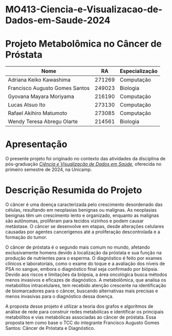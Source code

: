 # MO413-Ciencia-e-Visualizacao-de-Dados-em-Saude-2024

# Projeto Metabolômica no Câncer de Próstata


|Nome  | RA | Especialização|
|--|--|--|
| Adriana Keiko Kawashima  | 271269  | Computação |
| Francisco Augusto Gomes Santos  | 249023  | Biologia |
| Gyovana Mayara Moriyama  | 216190  | Computação |
| Lucas Atsuo Ito  | 273130  | Computação |
| Rafael Akihiro Matumoto  | 273085  | Computação |
| Wendy Teresa Abregu Olarte  | 214561  | Biologia |

# Apresentação

O presente projeto foi originado no contexto das atividades da disciplina de pós-graduação [*Ciência e Visualização de Dados em Saúde*](https://github.com/datasci4health), oferecida no primeiro semestre de 2024, na Unicamp.

# Descrição Resumida do Projeto

O câncer é uma doença caracterizada pelo crescimento desordenado das células, resultando em neoplasias benignas ou malignas. As neoplasias benignas têm um crescimento lento e organizado, enquanto as malignas são autônomas, proliferam para tecidos vizinhos e podem causar metástase. O câncer se desenvolve em etapas, desde alterações celulares causadas por agentes cancerígenos até a proliferação descontrolada e a formação do tumor. 

O câncer de próstata é o segundo mais comum no mundo, afetando exclusivamente homens devido à localização da próstata e sua função na produção de nutrientes para o esperma. O diagnóstico é feito por exames clínicos e laboratoriais, como o exame do toque e a avaliação dos níveis de PSA no sangue, embora o diagnóstico final seja confirmado por biópsia.
Devido aos riscos e limitações da biópsia, a área oncológica busca métodos menos invasivos e eficazes de diagnóstico. A metabolômica, que analisa os metabólitos intracelulares, tem recebido atenção crescente na identificação de biomarcadores para o câncer, buscando alternativas mais precisas e menos invasivas para o diagnóstico dessa doença.

A proposta desse projeto é utilizar a teoria dos grafos e algoritmos de análise de rede para construir redes metabólicas e identificar os principais metabólitos e vias metabólicas associadas ao câncer de próstata. Essa proposta tem como base o TCC do integrante Francisco Augusto Gomes Santos: Câncer de Próstata e Diagnóstico.
